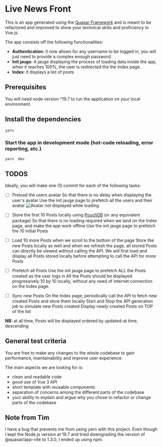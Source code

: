 # Live News Front

This is an app generated using the [Quasar Framework](https://quasar.dev/) and is meant to be refactored and improved to show your technical skills and proficiency in Vue.js.

The app consists off the following functionalities:

- **Authentication**: it now allows for any username to be logged in, you will just need to provide a complex enough password.
- **Init jauge**: A jauge displaying the process of loading data inside the app, when it reaches 100%, the user is redirected the the Index page.
- **Index**: it displays a list of posts

## Prerequisites

You will need node version ^19.7 to run the application on your local environment.

## Install the dependencies

```bash
yarn
```

### Start the app in development mode (hot-code reloading, error reporting, etc.)

```bash
yarn  dev
```

## TODOS

Ideally, you will make one (1) commit for each of the following tasks:

- [ ] Preload the users avatar
      So that there is no delay when displaying the user's avatar
      Use the init jauge page to prefetch all the users and their avatar
      ![Avatar not displayed while loading](https://sowellapp-my.sharepoint.com/personal/fandresena_sowellapp_com/Documents/Test%20embauche%20Senior/task-1.png)

- [ ] Store the first 10 Posts locally using [PouchDB](https://pouchdb.com/) (or any equivalent package)
      So that there is no loading required when we land on the Index page, and make the app work offline
      Use the init jauge page to prefetch the 10 initial Posts
- [ ] Load 10 more Posts when we scroll to the bottom of the page
      Store the new Posts locally as well and when we refresh the page, all stored Posts can directly be viewed without calling the API.
      We will first load and display all Posts stored locally before attempting to call the API for more Posts

- [ ] Prefetch all Posts
      Use the init jauge page to prefetch ALL the Posts created as the user logs in
      All the Posts should be displayed progressively 10 by 10 locally, without any need of internet connection on the Index page.

- [ ] Sync new Posts
      On the Index page, periodically call the API to fetch new created Posts and store them locally
      Start and Stop the API generation job to simulate new Posts created
      Display newly created Posts on TOP of the list

**NB:** at all time, Posts will be displayed ordered by updated-at time, descending

## General test criteria

You are free to make any changes to the whole codebase to gain performance, maintainability and improve user experience.

The main aspects we are looking for is:

- clean and readable code
- good use of Vue 3 API
- short template with reusable components
- separation of concerns among the different parts of the codebase
- your ability to explain and argue why you chose to refactor or change parts of the codebase

## Note from Tim

I have a bug that prevents me from using yarn with this project. Even though I kept the Node.js version at 19.7 and tried downgrading the version of @quasar/app-vite to 1.3.0, I ended up using npm.
